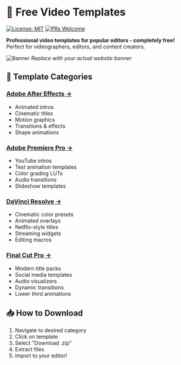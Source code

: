 # 🎥 Free Video Templates

[![License: MIT](https://img.shields.io/badge/License-MIT-yellow.svg)](https://opensource.org/licenses/MIT)
[![PRs Welcome](https://img.shields.io/badge/PRs-welcome-brightgreen.svg)](http://makeapullrequest.com)

**Professional video templates for popular editors - completely free!**  
Perfect for videographers, editors, and content creators.

![Banner](https://i.imgur.com/wxlsv2r.png) 
*Replace with your actual website banner*

## 🚀 Template Categories

### [Adobe After Effects →](https://yourwebsite.com/after-effects)
- Animated intros
- Cinematic titles
- Motion graphics
- Transitions & effects
- Shape animations

### [Adobe Premiere Pro →](https://yourwebsite.com/premiere-pro)
- YouTube intros
- Text animation templates
- Color grading LUTs
- Audio transitions
- Slideshow templates

### [DaVinci Resolve →](https://yourwebsite.com/davinci-resolve)
- Cinematic color presets
- Animated overlays
- Netflix-style titles
- Streaming widgets
- Editing macros

### [Final Cut Pro →](https://yourwebsite.com/final-cut-pro)
- Modern title packs
- Social media templates
- Audio visualizers
- Dynamic transitions
- Lower third animations

## 📥 How to Download
1. Navigate to desired category
2. Click on template
3. Select "Download .zip"
4. Extract files
5. Import to your editor!
